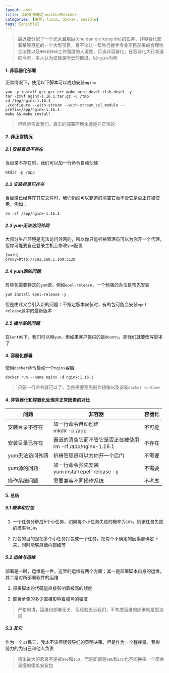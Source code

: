 ```yaml
---
layout: post
title: 自动化部署之ansible和docker
categories: [编程, linux, docker, ansible]
tags: [ansible]
---
```


> 最近被分配了一个光荣且艰巨(che dan qie keng die)的任务，非容器化部署某项目组的一个大型项目，且不论让一帮外行接手专业项目部署的合理性合法性以及`996`和`906`工作强度的人道性，只谈非容器化，在容器化大行其道的今天，本人认为这就是历史的倒退，以`nginx`为例

#### 1. 非容器化部署

正常情况下，使用以下脚本可以成功安装`nginx`

```
yum -y install gcc gcc-c++ make pcre-devel zlib-devel -y
tar -zxvf nginx-1.16.1.tar.gz -C /tmp
cd /tmp/nginx-1.16.1
./configure --with-stream --with-stream_ssl_module --prefix=/app/nginx-1.16.1
make && make install
```

> 但经验告诉我们，真实的部署环境永远是非正常的

#### 2. 非正常情况

##### 2.1 安装目录不存在

当目录不存在时，我们可以加一行命令自动创建

```
mkdir -p /app
```

##### 2.2 安装目录已存在

当目录已经存在其它文件时，我们仍然可以霸道的清空它而不管它是否正在被使用，例如：

```
rm -rf /app/nginx-1.16.1
```

##### 2.3 yum无法访问外网

大部分生产环境是无法访问外网的，所以你只能祈祷管理员可以为你开一个代理，但你可能要自己登录主机上修改`yum`配置

```
[main]
proxy=http://192.168.1.100:3128
```

##### 2.4 yum源的问题

有些包需要特定的`yum`源，例如`epel-release`，一个勉强的办法是预先安装

```
yum install epel-release -y
```

但是由此又会引入新的问题：不指定版本安装时，有的包可能会安装`epel-release`源中的最新版本

##### 2.5 操作系统问题

在`CentOS`下，我们可以用`yum`，但如果客户提供的是`Ubuntu`，那我们就要改写脚本了

#### 3. 容器化部署

使用`docker`命令启动一个`nginx`容器

```
docker run --name nginx -d nginx:1.16.1
```

> 只要一行命令就可以了，当然需要预先制作镜像以及安装`docker runtime`

#### 4. 非容器化和容器化处理非正常因素的对比

|问题|非容器|容器化|
|----|----|----|
|安装目录不存在|加一行命令自动创建<br>mkdir -p /app|不可能|
|安装目录已存在|霸道的清空它而不管它是否正在被使用<br>rm -rf /app/nginx-1.16.1|不存在|
|yum无法访问外网|祈祷管理员可以为你开一个后门|不需要|
|yum源的问题|加一行命令预先安装<br>yum install epel-release -y|不需要|
|操作系统问题|需要兼容不同操作系统|不考虑|

#### 5. 总结

##### 5.1 概率和打包

1. 一个任务分解成5个小任务，如果每个小任务失败的概率为`10%`，则该任务失败的概率为`50%`

2. 打包的目的是把多个小任务打包成一个任务，把每个不确定的因素都确定下来，同时能够屏蔽内部细节

##### 5.2 运维与运维

部署是一时，运维是一世，这里的运维有两个方面：其一是部署脚本自身的运维，其二是对所部署软件的运维

1. 部署脚本的代码量直接影响着被骂的频度

2. 部署步骤的多少直接影响着被骂的强度

> 严格的讲，运维和部署无关，但经验告诉我们，不考虑运维的部署就是耍流氓

##### 5.3 其它

作为一个`IT`民工，我本不该怀疑领导们的英明决策，但是作为一个程序猿，我得努力的为自己和他人负责

> 猿生最大的悲哀不是被`996`和`ICU`，而是即便是`996`和`ICU`也不能换来一个简单易懂的傻瓜安装包
